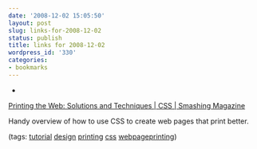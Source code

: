 ```yaml
---
date: '2008-12-02 15:05:50'
layout: post
slug: links-for-2008-12-02
status: publish
title: links for 2008-12-02
wordpress_id: '330'
categories:
- bookmarks
---
```


  * 
                

[Printing the Web: Solutions and Techniques | CSS | Smashing Magazine](http://www.smashingmagazine.com/2007/02/21/printing-the-web-solutions-and-techniques/)


                

Handy overview of how to use CSS to create web pages that print better.


                

(tags: [tutorial](http://delicious.com/eob/tutorial) [design](http://delicious.com/eob/design) [printing](http://delicious.com/eob/printing) [css](http://delicious.com/eob/css) [webpageprinting](http://delicious.com/eob/webpageprinting))


            
